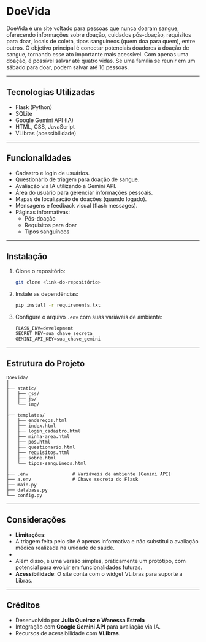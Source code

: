 # DoeVida

DoeVida é um site voltado para pessoas que nunca doaram sangue, oferecendo informações sobre doação, cuidados pós-doação,
requisitos para doar, locais de coleta, tipos sanguíneos (quem doa para quem), entre outros. 
O objetivo principal é conectar potenciais doadores à doação de sangue, tornando esse ato importante mais acessível. 
Com apenas uma doação, é possível salvar até quatro vidas. Se uma família se reunir em um sábado para doar, podem salvar até 16 pessoas.

---
## Tecnologias Utilizadas

* Flask (Python)
* SQLite
* Google Gemini API (IA)
* HTML, CSS, JavaScript
* VLibras (acessibilidade)

---
## Funcionalidades

* Cadastro e login de usuários.
* Questionário de triagem para doação de sangue.
* Avaliação via IA utilizando a Gemini API.
* Área do usuário para gerenciar informações pessoais.
* Mapas de localização de doações (quando logado).
* Mensagens e feedback visual (flash messages).
* Páginas informativas:
  * Pós-doação
  * Requisitos para doar
  * Tipos sanguíneos

---
## Instalação
1. Clone o repositório:

   ```bash
   git clone <link-do-repositório>
   ```
2. Instale as dependências:

   ```bash
   pip install -r requirements.txt
   ```
3. Configure o arquivo `.env` com suas variáveis de ambiente:

   ```env
   FLASK_ENV=development
   SECRET_KEY=sua_chave_secreta
   GEMINI_API_KEY=sua_chave_gemini
   ```

---
## Estrutura do Projeto

```
DoeVida/
│
├── static/
│   ├── css/
│   ├── js/
│   └── img/
│
├── templates/
│   ├── endereços.html
│   ├── index.html
│   ├── login_cadastro.html
│   ├── minha-area.html
│   ├── pos.html
│   ├── questionario.html
│   ├── requisitos.html
│   ├── sobre.html
│   └── tipos-sanguineos.html
│
├── .env                # Variáveis de ambiente (Gemini API)
├── a.env               # Chave secreta do Flask
├── main.py
├── database.py
└── config.py
```

---
## Considerações

* **Limitações**:
* A triagem feita pelo site é apenas informativa e não substitui a avaliação médica realizada na unidade de saúde.
* 
* Além disso, é uma versão simples, praticamente um protótipo, com potencial para evoluir em funcionalidades futuras.
* **Acessibilidade**: O site conta com o widget VLibras para suporte a Libras.

---
## Créditos

* Desenvolvido por **Julia Queiroz e Wanessa Estrela**
* Integração com **Google Gemini API** para avaliação via IA.
* Recursos de acessibilidade com **VLibras**.
